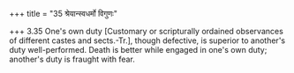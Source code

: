+++
title = "35 श्रेयान्स्वधर्मो विगुणः"

+++
3.35 One's own duty \[Customary or scripturally ordained observances of
different castes and sects.-Tr.\], though defective, is superior to
another's duty well-performed. Death is better while engaged in one's
own duty; another's duty is fraught with fear.
